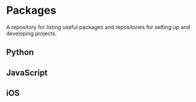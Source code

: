 # Packages

A repository for listing useful packages and repositories for setting up and developing projects.

## Python

## JavaScript

## iOS
